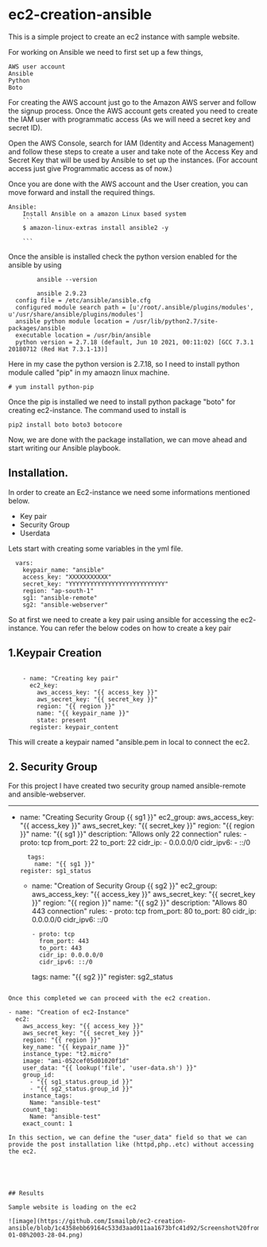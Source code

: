 # ec2-creation-ansible

This is a simple project to create an ec2 instance with sample website.

For working on Ansible we need to first set up a few things,

    AWS user account
    Ansible
    Python
    Boto

For creating the AWS account just go to the Amazon AWS server and follow the signup process.
Once the AWS account gets created you need to create the IAM user with programmatic access (As we will need a secret key and secret ID).

Open the AWS Console, search for IAM (Identity and Access Management) and follow these steps to create a user and take note of the Access Key and Secret Key that will be used by Ansible to set up the instances. (For account access just give Programmatic access as of now.)

Once you are done with the AWS account and the User creation, you can move forward and install the required things.

    Ansible:
        Install Ansible on a amazon Linux based system
        ```
        $ amazon-linux-extras install ansible2 -y
        
        ```
 Once the ansible is installed check the python version enabled for the ansible by using
        
```
        ansible --version
        
        ansible 2.9.23
  config file = /etc/ansible/ansible.cfg
  configured module search path = [u'/root/.ansible/plugins/modules', u'/usr/share/ansible/plugins/modules']
  ansible python module location = /usr/lib/python2.7/site-packages/ansible
  executable location = /usr/bin/ansible
  python version = 2.7.18 (default, Jun 10 2021, 00:11:02) [GCC 7.3.1 20180712 (Red Hat 7.3.1-13)]
```
 Here in my case the python version is 2.7.18, so I need to install python module called "pip" in my amaozn linux machine.
 ```
 # yum install python-pip
 ```
 Once the pip is installed we need to install python package "boto" for creating ec2-instance. The command used to install is 
     
 ```
 pip2 install boto boto3 botocore
 ```

Now, we are done with the package installation, we can move ahead and start writing our Ansible playbook.

## Installation.

In order to create an Ec2-instance we need some informations mentioned below.
- Key pair
- Security Group
- Userdata

Lets start with creating some variables in the yml file.

```
  vars:
    keypair_name: "ansible"      
    access_key: "XXXXXXXXXXX"
    secret_key: "YYYYYYYYYYYYYYYYYYYYYYYYYYY"
    region: "ap-south-1"
    sg1: "ansible-remote"
    sg2: "ansible-webserver"
```
 So at first we need to create a key pair using ansible for accessing the ec2- instance. You can refer the below codes on how to create a key pair
## 1.Keypair Creation

```

    - name: "Creating key pair"
      ec2_key:
        aws_access_key: "{{ access_key }}"
        aws_secret_key: "{{ secret_key }}"
        region: "{{ region }}"
        name: "{{ keypair_name }}"
        state: present
      register: keypair_content
```
This will create a keypair named "ansible.pem in local to connect the ec2.

## 2. Security Group

For this project I have created two security group named ansible-remote and ansible-webserver.

---
- name: "Creating Security Group {{ sg1 }}"
      ec2_group:
        aws_access_key: "{{ access_key }}"
        aws_secret_key: "{{ secret_key }}"
        region: "{{ region }}"
        name: "{{ sg1 }}"
        description: "Allows only 22 connection"
        rules:
          - proto: tcp
            from_port: 22
            to_port: 22
            cidr_ip:
              - 0.0.0.0/0
            cidr_ipv6:
              - ::/0

        tags:
          name: "{{ sg1 }}"
      register: sg1_status




    - name: "Creation of Security Group {{ sg2 }}"
      ec2_group:
        aws_access_key: "{{ access_key }}"
        aws_secret_key: "{{ secret_key }}"
        region: "{{ region }}"
        name: "{{ sg2 }}"
        description: "Allows 80 443 connection"
        rules:
          - proto: tcp
            from_port: 80
            to_port: 80
            cidr_ip: 0.0.0.0/0
            cidr_ipv6: ::/0

          - proto: tcp
            from_port: 443
            to_port: 443
            cidr_ip: 0.0.0.0/0
            cidr_ipv6: ::/0

        tags:
          name: "{{ sg2 }}"
      register: sg2_status
```

Once this completed we can proceed with the ec2 creation.

```
    - name: "Creation of ec2-Instance"
      ec2:
        aws_access_key: "{{ access_key }}"
        aws_secret_key: "{{ secret_key }}"
        region: "{{ region }}"
        key_name: "{{ keypair_name }}"
        instance_type: "t2.micro"
        image: "ami-052cef05d01020f1d"
        user_data: "{{ lookup('file', 'user-data.sh') }}"
        group_id:
          - "{{ sg1_status.group_id }}"
          - "{{ sg2_status.group_id }}"
        instance_tags:
          Name: "ansible-test"
        count_tag:
          Name: "ansible-test"
        exact_count: 1
```
In this section, we can define the "user_data" field so that we can provide the post installation like (httpd,php..etc) without accessing the ec2.





## Results

Sample website is loading on the ec2

![image](https://github.com/Ismailpb/ec2-creation-ansible/blob/1c4358ebb69164c533d3aad011aa1673bfc41d92/Screenshot%20from%202022-01-08%2003-28-04.png)
